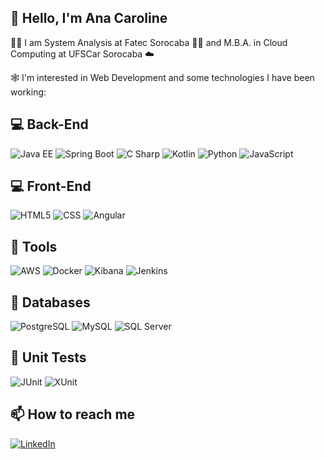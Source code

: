 <h2>🙋 Hello, I'm Ana Caroline </h2>
<p>👩‍🎓 I am System Analysis at Fatec Sorocaba 👩‍💻 and M.B.A. in Cloud Computing at UFSCar Sorocaba ☁️</p>
<p>🕸️ I'm interested in Web Development and some technologies I have been working:</p>
<h2>💻 Back-End</h2>
<p>
    <img src="https://img.shields.io/badge/Java%20EE-blue?style=flat&logo=Java&labelColor=orange" alt="Java EE">
    <img src="https://img.shields.io/badge/Spring%20Boot-blue?style=flat&logo=Spring%20Boot&labelColor=white" alt="Spring Boot">
    <img src="https://img.shields.io/badge/C%20Sharp-blue?style=flat&logo=C%20Sharp&labelColor=purple" alt="C Sharp">
    <img src="https://img.shields.io/badge/Kotlin-blue?style=flat&logo=Kotlin&labelColor=white" alt="Kotlin">
    <img src="https://img.shields.io/badge/Python-blue?style=flat&logo=Python&labelColor=white" alt="Python">
    <img src="https://img.shields.io/badge/JavaScript-blue?style=flat&logo=JavaScript&labelColor=black" alt="JavaScript">
</p>
<h2>💻 Front-End</h2>
<p>
    <img src="https://img.shields.io/badge/HTML5-blue?style=flat&logo=HTML5&labelColor=white" alt="HTML5">
    <img src="https://img.shields.io/badge/CSS3-blue?style=flat&logo=CSS3&labelColor=blue" alt="CSS">
    <img src="https://img.shields.io/badge/Angular-blue?style=flat&logo=Angular&labelColor=red" alt="Angular">
</p>
<h2>🧰 Tools</h2>
<p>
    <img src="https://img.shields.io/badge/Amazon%20AWS-blue?style=flat&logo=Amazon%20AWS&labelColor=blue" alt="AWS">
    <img src="https://img.shields.io/badge/Docker-blue?style=flat&logo=Docker&labelColor=white" alt="Docker">
    <img src="https://img.shields.io/badge/Kibana-blue?style=flat&logo=Kibana&labelColor=purple" alt="Kibana">
    <img src="https://img.shields.io/badge/Jenkins-blue?style=flat&logo=Jenkins&labelColor=white" alt="Jenkins">
</p>
<h2>💽 Databases</h2>
<p>
    <img src="https://img.shields.io/badge/PostgreSQL-blue?style=flat&logo=PostgreSQL&labelColor=white" alt="PostgreSQL">
    <img src="https://img.shields.io/badge/MySQL-blue?style=flat&logo=MySQL&labelColor=white" alt="MySQL">
    <img src="https://img.shields.io/badge/Microsoft%20SQL%20Server-blue?style=flat&logo=Microsoft%20SQL%20Server&labelColor=blue" alt="SQL Server">
</p>
<h2>🧪 Unit Tests</h2>
<p>
    <img src="https://img.shields.io/badge/JUnit5-blue?style=flat&logo=JUnit5&labelColor=white" alt="JUnit">
    <img src="https://img.shields.io/badge/X-XUnit-blue?style=flat&labelColor=white" alt="XUnit">
</p>
<h2>📫 How to reach me</h2>
<a href="https://www.linkedin.com/in/anacsza/"><img src="https://img.shields.io/badge/LinkedIn-blue?style=flat&logo=LinkedIn&labelColor=blue" alt="LinkedIn"></a>
